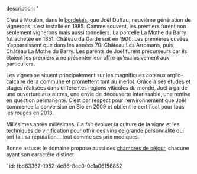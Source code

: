 description: '<p>C’est à Moulon, dans le <a href="/fr/region/bordeaux/">bordelais</a>, que Joël Duffau, neuvième génération de vignerons, s’est installé en 1985. Comme souvent, les premiers furent non seulement vignerons mais aussi tonneliers. La parcelle La Mothe du Barry fut achetée en 1851. Château da Garde suit en 1900. Les premières cuvées n’apparaissent que dans les années 70: Château Les Arromans, puis Château La Mothe du Barry. Les parents de Joël furent précurseurs car ils étaient les premiers à ne présenter leur offre qu’exclusivement aux particuliers.</p><p>Les vignes se situent principalement sur les magnifiques coteaux argilo-calcaire de la commune et promettent tant au <a href="/fr/grape/merlot/">merlot</a>. Grâce à ses études et stages réalisées dans différentes régions viticoles du monde, Joël a gardé une ouverture aux autres, une envie de découverte intarissable, une remise en question permanente. C’est par respect pour l’environnement que Joël commence la conversion en Bio en 2009 et obtient le certificat pour tous les rouges en 2013.</p><p>Millésimes après millésimes, il a fait évoluer la culture de la vigne et les techniques de vinification pour offrir des vins de grande personnalité qui ont fait sa réputation… tout comme ses prix modiques.</p><p>Bonne astuce: le domaine propose aussi des <a href="http://vignoblesjoelduffau.fr/chambres-dhote/contact-et-conditions-de-reservation/">chambres de séjour</a>, chacune ayant son caractère distinct.</p>'
id: fbd63367-1952-4c86-8ec0-0c1a06156852
